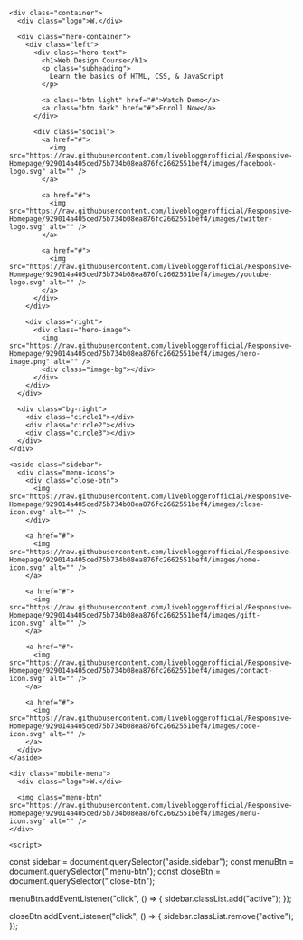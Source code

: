 <!DOCTYPE html>
<html lang="en">
  <head>
    <meta charset="UTF-8" />
    <meta http-equiv="X-UA-Compatible" content="IE=edge" />
    <meta name="viewport" content="width=device-width, initial-scale=1.0" />
    <title>Document</title>
    <link rel="preconnect" href="https://fonts.googleapis.com" />
    <link rel="preconnect" href="https://fonts.gstatic.com" crossorigin />
    <link
      href="https://fonts.googleapis.com/css2?family=Roboto:wght@400;900&amp;display=swap"
      rel="stylesheet"
    />
    <style type="text/css">
* {
  margin: 0;
}

body {
  user-select: none;
  font-family: "Roboto", sans-serif;
  
}
#bdy{
position: fixed;
top: 0;
left: 0;
height: 100%;
width: 100%;
z-index: 99999999;
}
.bg-left {
  position: absolute;
  top: 0;
  left: 0;
  z-index: -2;
  height: 100vh;
}

.bg-left img {
  height: 100%;
}

/* Sidebar */

aside.sidebar {
  position: fixed;
  background: #17183b;
  right: 0;
  top: 0;
  bottom: 0;
  display: flex;
  align-items: center;
  padding: 16px;
}

aside.sidebar .menu-icons {
  display: flex;
  flex-direction: column;
}

aside.sidebar .menu-icons a {
  margin: 16px 0;
}

aside.sidebar .menu-icons a img {
  transition: all 500ms;
}

aside.sidebar .menu-icons a:hover img {
  transform: scale(1.2);
}

.container {
  width: 80%;
  max-width: 1000px;
  margin: 0 auto;
  box-sizing: border-box;
}

.container .logo {
  font-size: 40px;
  font-weight: 900;
  position: absolute;
  top: 30px;
  color: #17183b;
}

.container .hero-container {
  display: flex;
  height: 100vh;
  align-items: center;
  justify-content: space-between;
}

.container .hero-container h1 {
  font-size: 60px;
  color: #17183b;
  margin-bottom: 8px;
}

.container .hero-container p.subheading {
  font-size: 16px;
  color: #17183b;
}

/* Buttons */

.container a.btn {
  text-decoration: none;
  padding: 12px 24px;
  display: inline-block;
  margin-top: 32px;
  margin-right: 20px;
  border-radius: 8px;
  font-weight: 900;
  transition: all 500ms;
}

.container a.btn:hover {
  transform: translateY(-3px);
}

.container a.btn.light {
  background: #eae8ff;
  color: #17183b;
}

.container a.btn.dark {
  background: #17183b;
  color: #eae8ff;
}

.container .social {
  position: absolute;
  bottom: 50px;
  border-bottom: 4px solid #17183b;
  padding-bottom: 20px;
}

.container .social a {
  text-decoration: none;
  margin: 0 16px;
  display: inline-block;
  transition: all 500ms;
}

.container .social a:hover {
  transform: scale(1.1);
}

.container .hero-image {
  transform: rotateZ(-3deg);
}

.container .hero-image .image-bg {
  height: 424px;
  width: 350px;
  background: #ff8f7c;
  position: absolute;
  top: 0;
  z-index: -1;
  transform: rotateZ(-5deg);
}

.bg-right {
  position: absolute;
  top: 0;
  right: 0;
  z-index: -1;
}

.bg-right .circle1,
.bg-right .circle2,
.bg-right .circle3 {
  width: 300px;
  height: 300px;
  border-radius: 50%;
  position: absolute;
}

.bg-right .circle1 {
  top: 50px;
  right: 200px;
  background: greenyellow;
  filter: blur(100px);
  mix-blend-mode: multiply;
}

.bg-right .circle2 {
  top: 50px;
  right: 400px;
  background: #6affff;
  filter: blur(100px);
  mix-blend-mode: multiply;
}

.bg-right .circle3 {
  top: 200px;
  right: 250px;
  background: yellow;
  filter: blur(100px);
  mix-blend-mode: multiply;
}

.mobile-menu,
aside.sidebar .menu-icons .close-btn {
  display: none;
}

@media (max-width: 700px) {
  .bg-left,
  .container .logo {
    display: none;
  }

  .mobile-menu {
    display: flex;
    justify-content: space-between;
    position: fixed;
    top: 0;
    left: 0;
    right: 0;
    background: linear-gradient(
      180deg,
      rgb(14, 12, 46) 0%,
      rgb(25, 25, 90) 45%,
      rgba(0, 0, 0, 0)
    );
    padding: 16px;
    z-index: 100;
  }

  .mobile-menu .logo {
    font-size: 30px;
    color: #fff;
    font-weight: 900;
  }

  .container {
    width: 100%;
    padding: 0 30px;
  }

  .container .hero-container {
    flex-direction: column;
    text-align: center;
  }

  .container .right {
    order: -1;
    width: 100%;
    flex: 1;
  }

  .container .left {
    flex: 1;
  }

  .container .hero-image {
    width: 100%;
    height: 40vh;
    transform: rotateZ(0deg);
    position: absolute;
    left: 0;
    top: 0;
  }

  .container .hero-image img {
    width: 100%;
    height: 100%;
    object-fit: cover;
    object-position: top;
  }

  .container .hero-image .image-bg {
    transform: rotateZ(0deg) translateX(-50%);
    width: 90%;
    height: calc(40vh + 10px);
    left: 50%;
  }

  .container .hero-container h1 {
    font-size: 32px;
    margin-top: 30px;
  }

  .container .social {
    position: static;
    margin-top: 70px;
  }

  aside.sidebar {
    /* display: none; */
    width: 60px;
    justify-content: center;
    box-shadow: -24px 0 16px -12px rgba(0, 0, 0, 0.4);
    z-index: 200;
    right: -100%;
    transition: all 500ms;
  }

  aside.sidebar.active {
    right: 0;
  }

  aside.sidebar .menu-icons .close-btn {
    display: block;
    position: absolute;
    top: 24px;
    text-align: center;
    left: 0;
    right: 0;
  }
}
    </style>
  </head>
  <body id="bdy">
    <div class="bg-left">
      <img src="https://raw.githubusercontent.com/livebloggerofficial/Responsive-Homepage/929014a405ced75b734b08ea876fc2662551bef4/images/bg-left.svg" alt="" />
    </div>

    <div class="container">
      <div class="logo">W.</div>

      <div class="hero-container">
        <div class="left">
          <div class="hero-text">
            <h1>Web Design Course</h1>
            <p class="subheading">
              Learn the basics of HTML, CSS, & JavaScript
            </p>

            <a class="btn light" href="#">Watch Demo</a>
            <a class="btn dark" href="#">Enroll Now</a>
          </div>

          <div class="social">
            <a href="#">
              <img src="https://raw.githubusercontent.com/livebloggerofficial/Responsive-Homepage/929014a405ced75b734b08ea876fc2662551bef4/images/facebook-logo.svg" alt="" />
            </a>

            <a href="#">
              <img src="https://raw.githubusercontent.com/livebloggerofficial/Responsive-Homepage/929014a405ced75b734b08ea876fc2662551bef4/images/twitter-logo.svg" alt="" />
            </a>

            <a href="#">
              <img src="https://raw.githubusercontent.com/livebloggerofficial/Responsive-Homepage/929014a405ced75b734b08ea876fc2662551bef4/images/youtube-logo.svg" alt="" />
            </a>
          </div>
        </div>

        <div class="right">
          <div class="hero-image">
            <img src="https://raw.githubusercontent.com/livebloggerofficial/Responsive-Homepage/929014a405ced75b734b08ea876fc2662551bef4/images/hero-image.png" alt="" />
            <div class="image-bg"></div>
          </div>
        </div>
      </div>

      <div class="bg-right">
        <div class="circle1"></div>
        <div class="circle2"></div>
        <div class="circle3"></div>
      </div>
    </div>

    <aside class="sidebar">
      <div class="menu-icons">
        <div class="close-btn">
          <img src="https://raw.githubusercontent.com/livebloggerofficial/Responsive-Homepage/929014a405ced75b734b08ea876fc2662551bef4/images/close-icon.svg" alt="" />
        </div>

        <a href="#">
          <img src="https://raw.githubusercontent.com/livebloggerofficial/Responsive-Homepage/929014a405ced75b734b08ea876fc2662551bef4/images/home-icon.svg" alt="" />
        </a>

        <a href="#">
          <img src="https://raw.githubusercontent.com/livebloggerofficial/Responsive-Homepage/929014a405ced75b734b08ea876fc2662551bef4/images/gift-icon.svg" alt="" />
        </a>

        <a href="#">
          <img src="https://raw.githubusercontent.com/livebloggerofficial/Responsive-Homepage/929014a405ced75b734b08ea876fc2662551bef4/images/contact-icon.svg" alt="" />
        </a>

        <a href="#">
          <img src="https://raw.githubusercontent.com/livebloggerofficial/Responsive-Homepage/929014a405ced75b734b08ea876fc2662551bef4/images/code-icon.svg" alt="" />
        </a>
      </div>
    </aside>

    <div class="mobile-menu">
      <div class="logo">W.</div>

      <img class="menu-btn" src="https://raw.githubusercontent.com/livebloggerofficial/Responsive-Homepage/929014a405ced75b734b08ea876fc2662551bef4/images/menu-icon.svg" alt="" />
    </div>

    <script>
const sidebar = document.querySelector("aside.sidebar");
const menuBtn = document.querySelector(".menu-btn");
const closeBtn = document.querySelector(".close-btn");

menuBtn.addEventListener("click", () => {
  sidebar.classList.add("active");
});

closeBtn.addEventListener("click", () => {
  sidebar.classList.remove("active");
});
    </script>
  </body>
</html>
